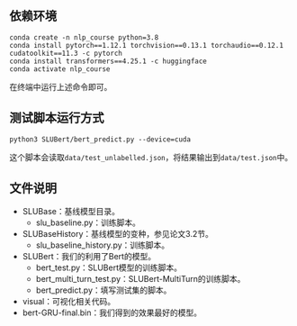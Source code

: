 ## 依赖环境

```
conda create -n nlp_course python=3.8
conda install pytorch==1.12.1 torchvision==0.13.1 torchaudio==0.12.1 cudatoolkit==11.3 -c pytorch
conda install transformers==4.25.1 -c huggingface
conda activate nlp_course
```

在终端中运行上述命令即可。

## 测试脚本运行方式

```
python3 SLUBert/bert_predict.py --device=cuda
```

这个脚本会读取`data/test_unlabelled.json`，将结果输出到`data/test.json`中。

## 文件说明

- SLUBase：基线模型目录。
  - slu_baseline.py：训练脚本。
- SLUBaseHistory：基线模型的变种，参见论文3.2节。
  - slu_baseline_history.py：训练脚本。
- SLUBert：我们的利用了Bert的模型。
  - bert_test.py：SLUBert模型的训练脚本。
  - bert_multi_turn_test.py：SLUBert-MultiTurn的训练脚本。
  - bert_predict.py：填写测试集的脚本。
- visual：可视化相关代码。
- bert-GRU-final.bin：我们得到的效果最好的模型。

